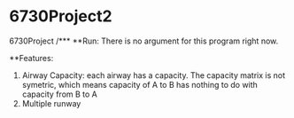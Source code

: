 # 6730Project2
6730Project
/***
**Run:
  There is no argument for this program right now.

**Features:
  1. Airway Capacity:
    each airway has a capacity.
    The capacity matrix is not symetric, which means capacity of A to B has nothing to do with capacity from B to A
  2. Multiple runway
